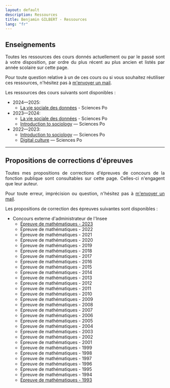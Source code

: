 ```yaml
---
layout: default
description: Ressources
title: Benjamin GILBERT - Ressources
lang: "fr"
---
```


## Enseignements

<div style="text-align: justify"> 

<p> Toutes les ressources des cours donnés actuellement ou par le passé sont à votre disposition, par ordre du plus récent au plus ancien et listés par année scolaire sur cette page. </p>

<p> Pour toute question relative à un de ces cours ou si vous souhaitez réutiliser ces ressources, n'hésitez pas à <a href = "/fr/contact">m'envoyer un mail</a>. </p>

<p> Les ressources des cours suivants sont disponibles :</p>

</div>

* 2024—2025:
    * [La vie sociale des données](/fr/ressources/lectures/la_vie_sociale_des_donnees_2024_2025) - Sciences Po
* 2023—2024:
    * [La vie sociale des données](/fr/ressources/lectures/la_vie_sociale_des_donnees_2023_2024) - Sciences Po
    * [Introduction to sociology](/en/resources/lectures/introduction_to_sociology_2023_2024) — Sciences Po
* 2022—2023:
    * [Introduction to sociology](/en/resources/lectures/introduction_to_sociology_2022_2023) — Sciences Po
    * [Digital culture](/en/resources/lectures/digital_culture_2022_2023) — Sciences Po

---

## Propositions de corrections d'épreuves

<div style="text-align: justify"> 

<p> Toutes mes propositions de corrections d'épreuves de concours de la fonction publique sont consultables sur cette page. Celles-ci n'engagent que leur auteur. </p>

<p> Pour toute erreur, imprécision ou question, n'hésitez pas à <a href = "/fr/contact">m'envoyer un mail</a>. </p>

<p> Les propositions de correction des épreuves suivantes sont disponibles :</p>

</div>

* Concours externe d'administrateur de l'Insee
    * [Épreuve de mathématiques - 2023](/fr/ressources/corrections/insee_administrateur_externe_2023)
    * Épreuve de mathématiques - 2022
    * Épreuve de mathématiques - 2021
    * Épreuve de mathématiques - 2020
    * Épreuve de mathématiques - 2019
    * Épreuve de mathématiques - 2018
    * Épreuve de mathématiques - 2017
    * Épreuve de mathématiques - 2016
    * Épreuve de mathématiques - 2015
    * Épreuve de mathématiques - 2014
    * Épreuve de mathématiques - 2013
    * Épreuve de mathématiques - 2012
    * Épreuve de mathématiques - 2011
    * Épreuve de mathématiques - 2010
    * Épreuve de mathématiques - 2009
    * Épreuve de mathématiques - 2008
    * Épreuve de mathématiques - 2007
    * Épreuve de mathématiques - 2006
    * Épreuve de mathématiques - 2005
    * Épreuve de mathématiques - 2004
    * Épreuve de mathématiques - 2003
    * Épreuve de mathématiques - 2002
    * Épreuve de mathématiques - 2001
    * Épreuve de mathématiques - 1999
    * Épreuve de mathématiques - 1998
    * Épreuve de mathématiques - 1997
    * Épreuve de mathématiques - 1996
    * Épreuve de mathématiques - 1995
    * Épreuve de mathématiques - 1994
    * [Épreuve de mathématiques - 1993](/fr/ressources/corrections/insee_administrateur_externe_1993)